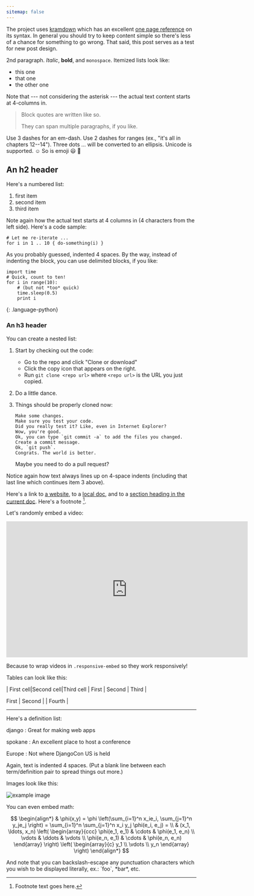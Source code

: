 ```yaml
---
sitemap: false
---
```

The project uses [kramdown](https://kramdown.gettalong.org/) which has an excellent [one page reference](https://kramdown.gettalong.org/syntax.html) on its syntax. In general you should try to keep content simple so there's less of a chance for something to go wrong. That said, this post serves as a test for new post design.

2nd paragraph. *Italic*, **bold**, and `monospace`. Itemized lists
look like:

  * this one
  * that one
  * the other one

Note that --- not considering the asterisk --- the actual text
content starts at 4-columns in.

> Block quotes are
> written like so.
>
> They can span multiple paragraphs,
> if you like.

Use 3 dashes for an em-dash. Use 2 dashes for ranges (ex., "it's all
in chapters 12--14"). Three dots ... will be converted to an ellipsis.
Unicode is supported. ☺ So is emoji :smiley: :clap:


An h2 header
------------

Here's a numbered list:

 1. first item
 2. second item
 3. third item

Note again how the actual text starts at 4 columns in (4 characters
from the left side). Here's a code sample:

    # Let me re-iterate ...
    for i in 1 .. 10 { do-something(i) }

As you probably guessed, indented 4 spaces. By the way, instead of
indenting the block, you can use delimited blocks, if you like:

~~~
import time
# Quick, count to ten!
for i in range(10):
    # (but not *too* quick)
    time.sleep(0.5)
    print i
~~~
{: .language-python}


### An h3 header ###

You can create a nested list:

 1. Start by checking out the code:

      * Go to the repo and click "Clone or download"
      * Click the copy icon that appears on the right.
      * Run `git clone <repo url>` where `<repo url>` is the URL you just copied.

 2. Do a little dance.

 3. Things should be properly cloned now:

        Make some changes.
        Make sure you test your code.
        Did you really test it? Like, even in Internet Explorer?
        Wow, you're good.
        Ok, you can type `git commit -a` to add the files you changed.
        Create a commit message.
        Ok, `git push`.
        Congrats. The world is better.

    Maybe you need to do a pull request?

Notice again how text always lines up on 4-space indents (including
that last line which continues item 3 above).

Here's a link to [a website](http://foo.bar), to a [local
doc](local-doc.html), and to a [section heading in the current
doc](#an-h2-header). Here's a footnote [^1].

[^1]: Footnote text goes here.

Let's randomly embed a video:

<div class="responsive-embed widescreen">
<iframe width="640" height="360" src="https://www.youtube.com/embed/Hm3JodBR-vs" frameborder="0" allowfullscreen></iframe>
</div>

Because to wrap videos in `.responsive-embed` so they work responsively!


Tables can look like this:

| First cell|Second cell|Third cell
| First | Second | Third |

First | Second | | Fourth |

***

Here's a definition list:

django
  : Great for making web apps

spokane
  : An excellent place to host a conference

Europe
  : Not where DjangoCon US is held

Again, text is indented 4 spaces. (Put a blank line between each
term/definition pair to spread things out more.)

Images look like this:

![example image](https://placem.at/people?w=600&h=600 "A super image")

You can even embed math:

$$
\begin{align*}
  & \phi(x,y) = \phi \left(\sum_{i=1}^n x_ie_i, \sum_{j=1}^n y_je_j \right)
  = \sum_{i=1}^n \sum_{j=1}^n x_i y_j \phi(e_i, e_j) = \\
  & (x_1, \ldots, x_n) \left( \begin{array}{ccc}
      \phi(e_1, e_1) & \cdots & \phi(e_1, e_n) \\
      \vdots & \ddots & \vdots \\
      \phi(e_n, e_1) & \cdots & \phi(e_n, e_n)
    \end{array} \right)
  \left( \begin{array}{c}
      y_1 \\
      \vdots \\
      y_n
    \end{array} \right)
\end{align*}
$$

And note that you can backslash-escape any punctuation characters
which you wish to be displayed literally, ex.: \`foo\`, \*bar\*, etc.
